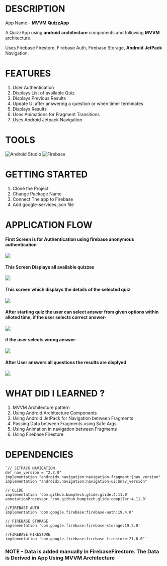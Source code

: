 # DESCRIPTION

App Name - **MVVM** **QuizzApp**

A QuizzApp using **android** **architecture** components and following **MVVM** architecture.

Uses Firebase Firestore, Firebase Auth, Firebase Storage, **Android** **JetPack** Navigation.


# FEATURES

1. User Authentication
2. Displays List of available Quiz
3. Displays Previous Results
4. Update UI after answering a question or when timer terminates
5. Displays Results
6. Uses Animations for Fragment Transitions
7. Uses Android Jetpack Navigation 


# TOOLS

![Android Studio](https://upload.wikimedia.org/wikipedia/commons/thumb/3/34/Android_Studio_icon.svg/512px-Android_Studio_icon.svg.png) 
![Firebase](https://miro.medium.com/max/1024/1*HaAps8GidfAKdee7OrjZ2w.png)

# GETTING STARTED

1. Clone the Project
2. Change Package Name
2. Connect The app to Firebase
3. Add google-services.json file


# APPLICATION FLOW


#### First Screen is for Authentication using firebase anonymous authentication


![](Images/login.jpg)


#### This Screen Displays all available quizzes


![](Images/list.jpg)


#### This screen which displays the details of the selected quiz


![](Images/details.jpg)


#### After starting quiz the user can select answer from given options within alloted time, if the user selects correct answer-


![](Images/correct_ans.jpg)


#### if the user selects wrong answer-


![](Images/wrong_ans.jpg)


#### After User answers all questions the results are displyed


![](Images/results.jpg)


# WHAT DID I LEARNED ?

1. MVVM Architecture pattern
2. Using Android Architecture Components
3. Using Android JetPack for Navigation between Fragments
4. Passing Data between Fragments using Safe Args
5. Using Animation in navigation between Fragments
6. Using Firebase Firestore


# DEPENDENCIES

    `// JETPACK NAVIGATION
    def nav_version = "2.3.0"
    implementation "androidx.navigation:navigation-fragment:$nav_version"
    implementation "androidx.navigation:navigation-ui:$nav_version"

    // GLIDE
    implementation 'com.github.bumptech.glide:glide:4.11.0'
    annotationProcessor 'com.github.bumptech.glide:compiler:4.11.0'

    //FIREBASE AUTH
    implementation 'com.google.firebase:firebase-auth:19.4.0'

    // FIREBASE STORAGE
    implementation 'com.google.firebase:firebase-storage:19.2.0'

    //FIREBASE FIRESTORE
    implementation 'com.google.firebase:firebase-firestore:21.6.0'`


### **NOTE** - Data is added manually in FirebaseFirestore. The Data is Derived in App Using MVVM Architecture 
